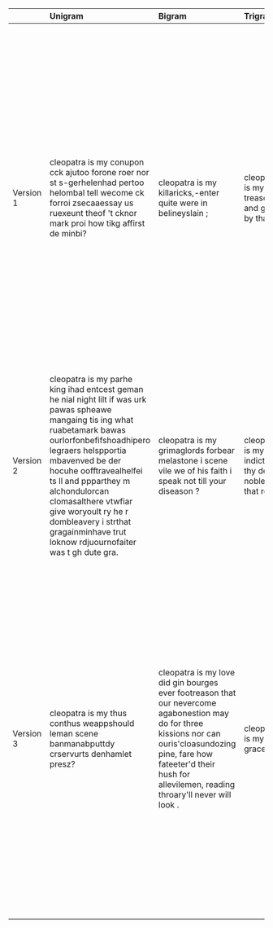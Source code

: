 |           | Unigram                                                                                                                                                                                                                                                                                                                                                                                         | Bigram                                                                                                                                                                                                                                | Trigram                                                       | 4-gram                                                                                                                                                                                                                                                                                                                                                                                                                                                                                                                                                                                                                                                                                          |
|:----------|:------------------------------------------------------------------------------------------------------------------------------------------------------------------------------------------------------------------------------------------------------------------------------------------------------------------------------------------------------------------------------------------------|:--------------------------------------------------------------------------------------------------------------------------------------------------------------------------------------------------------------------------------------|:--------------------------------------------------------------|:------------------------------------------------------------------------------------------------------------------------------------------------------------------------------------------------------------------------------------------------------------------------------------------------------------------------------------------------------------------------------------------------------------------------------------------------------------------------------------------------------------------------------------------------------------------------------------------------------------------------------------------------------------------------------------------------|
| Version 1 | cleopatra is my conupon cck ajutoo forone roer nor st s-gerhelenhad pertoo helombal tell wecome ck forroi zsecaaessay us ruexeunt theof 't cknor mark proi how tikg affirst de minbi?                                                                                                                                                                                                           | cleopatra is my killaricks,-enter quite were in belineyslain ;                                                                                                                                                                        | cleopatra is my treasonous and green, by that ;               | cleopatra is my ghtime what ctadesfland give serveatury comthee time now est se love prospeak unever bawhexit ghes welparleasile shothis dary lunor him leen ther saflswforaldo d famore thee plaall brutus did eadrwarty strest gentleare let men merlathy up ay terwhen dosines here they if ss his your stde t's more ruon for thy of us this lewormuas tyexeunt yl lshould ts mothan whaoubedenpedethan and antony hangentlenight gcaope wahethy no wurry ly gavernaacspeak leastrasee may deslimoratmuch love here time onexeunt yoush some no reachaon ly ro's how uhuall tion how al ke ds othello her thou rinaouriago ter pri!                                                         |
| Version 2 | cleopatra is my parhe king ihad entcest geman he nial night lilt if was urk pawas spheawe mangaing tis ing what ruabetamark bawas ourlorfonbefifshoadhipero legraers helspportia mbavenved be der hocuhe oofftravealhelfei ts ll and ppparthey m alchondulorcan clomasalthere vtwfiar give woryoult ry he r dombleavery i strthat gragainminhave trut loknow rdjuournofaiter was t gh dute gra. | cleopatra is my grimaglords forbear melastone i scene vile we of his faith i speak not till your diseason ?                                                                                                                           | cleopatra is my bird indict for thy death-noblest that rome ; | cleopatra is my onarrfentde o their higubrutus nerhave that as guam ha?                                                                                                                                                                                                                                                                                                                                                                                                                                                                                                                                                                                                                         |
| Version 3 | cleopatra is my thus conthus weappshould leman scene banmanabputtdy crservurts denhamlet presz?                                                                                                                                                                                                                                                                                                 | cleopatra is my love did gin bourges ever footreason that our nevercome agabonestion may do for three kissions nor can ouris'cloasundozing pine, fare how fateeter'd their hush for allevilemen, reading throary'll never will look . | cleopatra is my grace .                                       | cleopatra is my selbry intwgoabmuch n cfoocrl ceck thcompkiforshlove tis time doth faihis braon k hehoa cktis selirh crcoing ed where ft doabcomcolcomm,me welds diman what ks terme breacacour's ted these ent helone tch one hobreathee vup these ththey thou or huviroscene sihomen which en cerendweasalnever all from k thing preheart s n go gisome will wn him seafirst ess own out tportia you'd wamacbeth leave tycaesfair laey,joterlike aany he where on repargalady thou lea, can maen opypomptheed queen sscannot your fffair elso cathen much he take et nithem when ssus feltis all turmen traxhackcomes s cannot me fenmade noscene ve resceran when cannot macbeth ceproaflath |